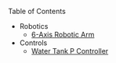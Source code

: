 Table of Contents
* Robotics
    - [6-Axis Robotic Arm](/assets/2025-07-05-robotic-arm/index.html)
* Controls
	- [Water Tank P Controller](/assets/2025-07-15-water-tank-p-controller/index.html)
